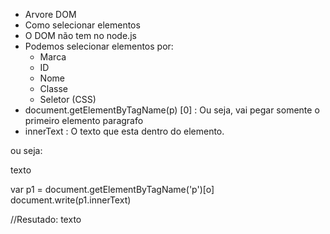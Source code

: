 - Arvore DOM
- Como selecionar elementos
- O DOM não tem no node.js
- Podemos selecionar elementos por:
    - Marca
    - ID
    - Nome
    - Classe
    - Seletor (CSS)
- document.getElementByTagName(p) [0]  : Ou seja, vai pegar somente o primeiro elemento paragrafo
- innerText : O texto que esta dentro do elemento.

ou seja:

<p>texto<p>

var p1 = document.getElementByTagName('p')[o]
document.write(p1.innerText)

//Resutado: texto
